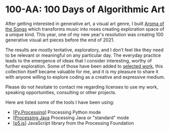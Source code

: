# 100-AA: 100 Days of Algorithmic Art

After getting interested in generative art, a visual art genre, I built [Aroma of the Songs](https://aroma.ofthesongs.com) which transforms music into roses creating exploration space of a unique kind. This year, one of my new year's resolution was creating 100 generative visual art pieces before the end of 2021.

The results are mostly tentative, exploratory, and I don’t feel like they need to be relevant or meaningful on any particular day. The everyday practice leads to the emergence of ideas that I consider interesting, worthy of further exploration. Some of those have been added to [selected work](https://0x48piraj.com/), this collection itself became valuable for me, and it is my pleasure to share it with anyone willing to explore coding as a creative and expressive medium.

Please do not hesitate to contact me regarding licenses to use my work, speaking opportunities, consulting or other projects.

Here are listed some of the tools I have been using:

- [[Py.Processing](https://villares.github.io/como-instalar-o-processing-modo-python/index-EN)] Processing Python mode
- [[Processing Java](https://processing.org]) Processing Java or "standard" mode
- [[p5.js](https://p5js.org)] JavaScript library from the Processing Foundation